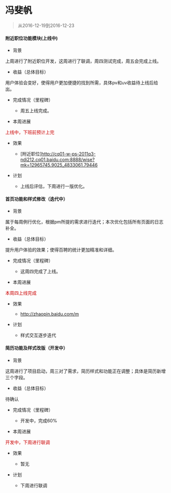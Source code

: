 # 冯斐帆

> 从2016-12-19到2016-12-23

#### 附近职位功能模块(上线中)

- 背景

上周进行了附近职位开发，这周进行了联调，周四测试完成，周五会完成上线。

- 收益（总体目标）

用户体验会变好，使得用户更加便捷的找到所需，具体pv和uv收益待上线后给出。

- 完成情况（里程碑）

	- 周五上线完成。

- 本周进展

<p style="color:#c00">上线中，下班前预计上完</p>

- 效果
	- [附近职位]http://cq01-w-ps-2011q3-ndi212.cq01.baidu.com:8888/wise?mk=12965745.9025_4833061.79446

- 计划
	- 上线后评估，下周进行一版优化。
 

#### 首页功能和样式修改（迭代中）

- 背景

属于每周例行优化，根据pm所提的需求进行迭代；本次优化包括所有页面的日志补全。

- 收益（总体目标）

提升用户体验的效果；使得百聘的统计更加精准和详细。

- 完成情况（里程碑）

	- 这周四完成了上线。

- 本周进展

<p style="color:#c00">本周四上线完成</p>

- 效果
	- http://zhaopin.baidu.com/m

- 计划
	- 样式交互逐步迭代


#### 简历功能及样式改版（开发中）

- 背景

这周进行了项目启动，周三对了需求，简历样式和功能正在调整；具体是简历新增三个字段。

- 收益（总体目标）

待确认

- 完成情况（里程碑）

	- 开发中，完成60%

- 本周进展

<p style="color:#c00">开发中，下周进行联调</p>

- 效果
	- 暂无

- 计划
	- 下周进行联调
